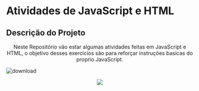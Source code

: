 # Atividades de JavaScript e HTML


## Descrição do Projeto
<p align="center">Neste Repositório vão estar algumas atividades feitas em JavaScript e HTML, o objetivo desses exercicios são para reforçar instruções basicas do proprio JavaScript.</p>



![download](https://user-images.githubusercontent.com/90529641/228034545-25f5edb4-a294-4b22-af01-a06ff2dea873.png)


<p align="center">
<img src="http://img.shields.io/static/v1?label=STATUS&message=EM%20DESENVOLVIMENTO&color=GREEN&style=for-the-badge"/>
</p>

